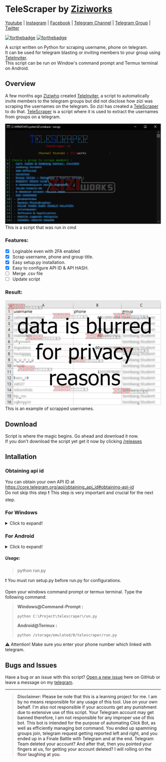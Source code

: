 # TeleScraper by [Ziziworks](https://www.youtube.com/channel/UCW36UNroi3B4Ix9ln1e6rUQ?sub_confirmation=1)

[Youtube](https://www.youtube.com/channel/UCW36UNroi3B4Ix9ln1e6rUQ?sub_confirmation=1) |
[Instagram](https://www.instagram.com/ziziworks/) |
[Facebook](https://www.facebook.com/ziziworks/) |
[Telegram Channel](https://t.me/ziziworks) |
[Telegram Group](https://t.me/ziziworksgroup) |
[Twitter](https://twitter.com/ziziworks_MY)  

[![forthebadge](https://forthebadge.com/images/badges/made-with-python.svg)](https://forthebadge.com)    [![forthebadge](https://forthebadge.com/images/badges/built-with-love.svg)](https://forthebadge.com)

A script written on Python for scraping username, phone on telegram.  
It can be used for telegram blasting or inviting members to your group using [TeleInviter](https://github.com/ziziwho/teleinviter).  
This script can be run on Window's command prompt
and Termux terminal on Android.

## Overview
A few months ago [Ziziwho](https://github.com/ziziwho/) created [TeleInviter](https://github.com/ziziwho/teleinviter), a script to automatically invite members to the telegram groups but did not disclose how zizi was scraping the usernames on the telegram. So zizi has created a [TeleScraper](https://github.com/ziziwho/telescraper) to do that. [TeleScraper](https://github.com/ziziwho/telescraper) is a script where it is used to extract the usernames from groups on a telegram.

![cmd](Images/cmd.PNG)    
This is a script that was run in cmd
### Features:
- [x] Loginable even with 2FA enabled
- [x] Scrap username, phone and group title.
- [x] Easy setup.py installation.
- [x] Easy to configure API ID & API HASH.
- [ ] Merge .csv file
- [ ] Update script 
### Result:
![result](Images/result.PNG)   
This is an example of scrapped usernames.
## Download
Script is where the magic begins. Go ahead and download it now.    
If you don't download the script yet get it now by clicking [/releases](https://github.com/ziziwho/telescraper//releases)
## Intallation

### Obtaining api id
You can obtain your own API ID at https://core.telegram.org/api/obtaining_api_id#obtaining-api-id    
Do not skip this step ❗ This step is very important and crucial for the next step.   

### For Windows    
    
<details><summary>Click to expand!</summary>
<p>
1. Extract TeleScraper.zip    

![extract](Images/extract.PNG)    

2. Open your windows command prompt or termux terminal.    

⚠️ `../your_path/` mean path/directory/location to your TeleInviter file.    

Type the following command:    
`python C:\Project\telescraper\setup.py -h`    

3. Your command prompt should look like this:    

![help](Images/help.PNG)    

4. To configure *config.data*, Type the following command:    
`python C:\Project\telescraper\setup.py -c`    

![configure](Images/configure.PNG)    
⚠️ You can always re-run these steps (step 4) to reconfigure.    

5. To install requirements, type the following command:    
`python C:\Project\telescraper\setup.py -i`    

⚠️ This may take a while depending on your connection speed.    

6. Installation finished. To run the TeleScraper, type the following command:    
`python C:\Project\telescraper\run.py`    

Watch video tutorial :    

[![Window Installation Video](https://transactionmanagementconsultants.com/wp-content/uploads/2018/10/video-coming-soon.png)](/)    
</p>
</details>

### For Android    
    
<details><summary>Click to expand!</summary>
<p>
⚠️ Installation for android is quite same as it is for Windows.
`python /storage/emulated/0/telescraper/setup.py -h`

Watch video tutorial :    

[![Android Installation Video](https://transactionmanagementconsultants.com/wp-content/uploads/2018/10/video-coming-soon.png)](/)    
</p>
</details>
    
    
##### Usage: 
> python run.py

❗ You must run setup.py before run.py for configurations.

Open your windows command prompt or termux terminal. Type the following command:    

> **Windows@Command-Prompt :**    
> ```
> python C:\Project\telescraper\run.py
> ```
> **Android@Termux :**    
> ```
> python /storage/emulated/0/telescraper/run.py
> ```
⚠️ Attention! Make sure you enter your phone number which linked with telegram.
## Bugs and Issues

Have a bug or an issue with this script? [Open a new issue](https://github.com/ziziwho/telescraper/issues/new) here on GitHub or leave a message on my [telegram](http://t.me/ziziwho).


---

> **Disclaimer**<a name="disclaimer" />: Please be note that this is a learning project for me. I am by no means responsible for any usage of this tool. Use on your own behalf. I'm also not responsible if your accounts get any punishment due to extensive use of this script. Your Telegram account may get banned therefore, I am not responsible for any improper use of this bot. This bot is intended for the purpose of automating Click Bot, as well as efficiently managing bot command. You ended up spamming groups join, telegram request getting reported left and right, and you ended up in a Finale Battle with Telegram and at the end. Telegram Team deleted your account?
And after that, then you pointed your fingers at us, for getting your account deleted? I will rolling on the floor laughing at you.
